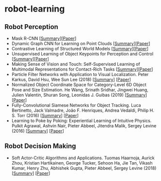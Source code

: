 # robot-learning
## Robot Perception
* Mask R-CNN [[Summary](summaries/preception/mask_rcnn.md)][[Paper](https://arxiv.org/abs/1703.06870)]
* Dynamic Graph CNN for Learning on Point Clouds [[Summary](summaries/perception/dynamic_cnn.md)][[Paper](https://arxiv.org/abs/1801.07829)]
* Contrastive Learning of Structured World Models [[Summary](summaries/perception/cswms.md)][[Paper](https://arxiv.org/abs/1911.12247)]
* Unsupervised Learning of Object Keypoints for Perception and Control [[Summary](summaries/perception/transporter.md)][[Paper](https://arxiv.org/abs/1906.11883)]
* Making Sense of Vision and Touch: Self-Supervised Learning of Multimodal Representations for Contact-Rich Tasks [[Summary](summaries/perception/multimodal_representation_vision_touch.md)][[Paper](https://arxiv.org/abs/1810.10191)]
* Particle Filter Networks with Application to Visual Localization. Peter Karkus, David Hsu, Wee Sun Lee (2018) [[Summary](summaries/perception/pf_net.md)] [[Paper](https://arxiv.org/abs/1805.08975)]
* Normalized Object Coordinate Space for Category-Level 6D Object Pose and Size Estimation. He Wang, Srinath Sridhar, Jingwei Huang, Julien Valentin, Shuran Song, Leonidas J. Guibas (2019) [[Summary](summaries/perception/nocs.md)] [[Paper](https://arxiv.org/abs/1901.02970)]
* Fully-Convolutional Siamese Networks for Object Tracking. Luca Bertinetto, Jack Valmadre, João F. Henriques, Andrea Vedaldi, Philip H. S. Torr (2016) [[Summary](summaries/perception/siamfc.md)] [[Paper](https://arxiv.org/abs/1606.09549)]
* Learning to Poke by Poking: Experiential Learning of Intuitive Physics. Pulkit Agrawal, Ashvin Nair, Pieter Abbeel, Jitendra Malik, Sergey Levine (2016) [[Summary](summaries/perception/learning_to_poke.md)] [[Paper](https://arxiv.org/abs/1606.07419)]

## Robot Decision Making

* Soft Actor-Critic Algorithms and Applications. Tuomas Haarnoja, Aurick Zhou, Kristian Hartikainen, George Tucker, Sehoon Ha, Jie Tan, Vikash Kumar, Henry Zhu, Abhishek Gupta, Pieter Abbeel, Sergey Levine (2018) [[Summary](summaries/decision_making/sac.md)] [[Paper](https://arxiv.org/abs/1812.05905)]